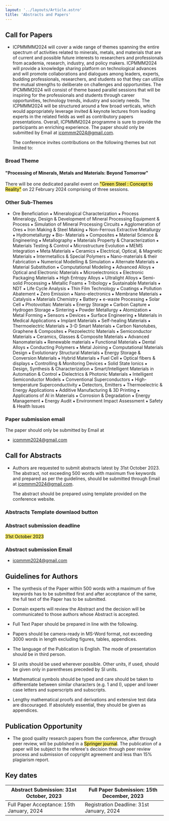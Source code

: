 ```yaml
---
layout: '../layouts/Article.astro'
title: 'Abstracts and Papers'
---
```


## Call for Papers

- ICPMMMM2024 will cover a wide range of themes spanning the entire spectrum of activities related to
  minerals, metals, and materials that are of current and possible future interests to researchers and
  professionals from academia, research, industry, and policy makers. ICPMMM2024 will provide a
  knowledge sharing platform on technological advances and will promote collaborations and dialogues
  among leaders, experts, budding professionals, researchers, and students so that they can utilize the mutual
  strengths to deliberate on challenges and opportunities. The IPCMMM2024 will consist of theme based
  parallel sessions that will be inspiring for the professionals and students through career opportunities,
  technology trends, industry and society needs. The ICPMMM2024 will be structured around a few broad
  verticals, which would appropriately leverage invited & keynote lectures from leading experts in the
  related fields as well as contributory papers presentations. Overall, ICPMMM2024 programme is sure to
  provide the participants an enriching experience. The paper should only be submitted by Email at
  icpmmm2024@gmail.com. <p>
  The conference invites contributions on the following themes but not
  limited to:

### Broad Theme

#### "Processing of Minerals, Metals and Materials: Beyond Tomorrow"

There will be one dedicated parallel event on <mark style="background-color:#F4E869;color: black;">"Green Steel : Concept to
Reality"</mark> on 22 February 2024 comprising of three sessions.

### Other Sub-Themes

- Ore Beneficiation ⁕ Mineralogical Characterization ⁕ Process Mineralogy, Design & Development of
  Mineral Processing Equipment & Process ⁕ Simulation of Mineral Processing Circuits ⁕ Agglomeration of
  Ores ⁕ Iron Making & Steel Making ⁕ Non-Ferrous Extractive Metallurgy ⁕ Hydrometallurgy ⁕ Bio-
  Materials ⁕ Composites ⁕ Material Science & Engineering ⁕ Metallography ⁕ Materials Property &
  Characterization ⁕ Materials Testing & Control ⁕ Microstructure Evolution ⁕ MEMS Integration ⁕ Meta
  Materials ⁕ Ceramics ⁕ Electrical, Optical, & Magnetic Materials ⁕ Intermetallics & Special Polymers ⁕
  Nano-materials & their Fabrication ⁕ Numerical Modelling & Simulation ⁕ Alternate Materials ⁕ Material
  Substitution ⁕ Computational Modeling ⁕ Advanced Alloys ⁕ Optical and Electronic Materials ⁕
  Microelectronics ⁕ Electronic Packaging Materials ⁕ High Entropy Alloys ⁕ Ultralight Alloys ⁕ Semi-solid
  Processing ⁕ Metallic Foams ⁕ Tribology ⁕ Sustainable Materials ⁕ NDT ⁕ Life Cycle Analysis ⁕ Thin Film
  Technology ⁕ Coatings ⁕ Pollution Abatement ⁕ Zero Emission ⁕ Nano-electronics ⁕ Membrane Materials ⁕
  Catalysis ⁕ Materials Chemistry ⁕ Battery ⁕ e-waste Processing ⁕ Solar Cell ⁕ Photovoltaic Materials ⁕
  Energy Storage ⁕ Carbon Capture ⁕ Hydrogen Storage ⁕ Sintering ⁕ Powder Metallurgy ⁕ Atomization ⁕
  Metal Forming ⁕ Sensors ⁕ Devices ⁕ Surface Engineering ⁕ Materials in Medical Applications ⁕ Implant
  Materials ⁕ Self-healing Materials ⁕ Thermoelectric Materials ⁕ 3-D Smart Materials ⁕ Carbon Nanotubes,
  Graphene & Composites ⁕ Piezoelectric Materials ⁕ Semiconductor Materials ⁕ Ceramics, Glasses &
  Composite Materials ⁕ Advanced Nanomaterials ⁕ Renewable materials ⁕ Functional Materials ⁕ Dental
  Alloys ⁕ Conducting Polymers ⁕ Metal Joining ⁕ Computational Materials Design ⁕ Evolutionary
  Structural Materials ⁕ Energy Storage & Conversion Materials ⁕ Hybrid Materials ⁕ Fuel Cell ⁕ Optical
  fibers & displays ⁕ Controlling & Monitoring Devices ⁕ Solid State Ionics ⁕ Design, Synthesis &
  Characterization ⁕ Smart/Intelligent Materials in Automation & Control ⁕ Dielectrics & Photonic
  Materials ⁕ Intelligent Semiconductor Models ⁕ Conventional Superconductors ⁕ High-temperature
  Superconductivity ⁕ Detectors, Emitters ⁕ Thermoelectric & Energy Applications ⁕ Additive
  Manufacturing & 3D Printing ⁕ Applications of AI in Materials ⁕ Corrosion & Degradation ⁕ Energy
  Management ⁕ Energy Audit ⁕ Environment Impact Assessment ⁕ Safety & Health Issues

### Paper submission email

The paper should only be submitted by Email at

- icpmmm2024@gmail.com

## Call for Abstracts

- Authors are requested to submit abstracts latest by 31st October 2023. The abstract, not
  exceeding 500 words with maximum five keywords and prepared as per the guidelines, should be
  submitted through Email at [icpmmm2024@gmail.com](mailto:icpmmm2024@gmail.com). <p>
  The abstract should be prepared using
  template provided on the conference website.

### Abstracts Template downlaod button

### Abstract submission deadline

<mark style="background-color:#F4E869;color: black;">31st October 2023</mark>

### Abstract submission Email

- icpmmm2024@gmail.com

## Guidelines for Authors

- The synthesis of the Paper within 500 words with a maximum of five keywords has to be submitted
  first and after acceptance of the same, the full text of the Paper has to be submitted.

- Domain experts will review the Abstract and the decision will be communicated to those authors whose
  Abstract is accepted.

- Full Text Paper should be prepared in line with the following.

- Papers should be camera-ready in MS-Word format, not exceeding 3000 words in length excluding
  figures, tables, appendices.

- The language of the Publication is English. The mode of presentation should be in third person.

- SI units should be used wherever possible. Other units, if used, should be given only in parentheses
  preceded by SI units.

- Mathematical symbols should be typed and care should be taken to differentiate between similar
  characters (e.g. 1 and I), upper and lower case letters and superscripts and subscripts.

- Lengthy mathematical proofs and derivations and extensive test data are discouraged. If absolutely
  essential, they should be given as appendices.

## Publication Opportunity

- The good quality research papers from the conference, after through peer review, will be published
  in a <mark style="background-color:#F4E869;color: black;">Springer journal</mark>. The publication of a paper will be subject to the referee's decision through
  peer review process and submission of copyright agreement and less than 15% plagiarism
  report.

## Key dates

| Abstract Submission: 31st October, 2023   | Full Paper Submission: 15th December, 2023 |
| ----------------------------------------- | ------------------------------------------ |
| Full Paper Acceptance: 15th January, 2024 | Registration Deadline: 31st January, 2024  |
